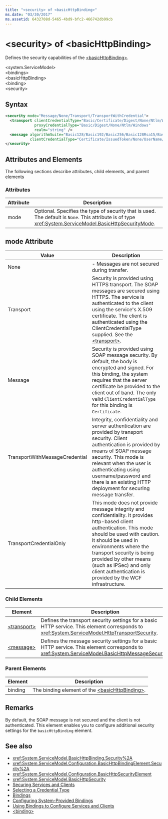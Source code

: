 ```yaml
---
title: "<security> of <basicHttpBinding>"
ms.date: "03/30/2017"
ms.assetid: 6432708d-5465-4bd9-bfc2-466742db99cb
---
```

# \<security> of \<basicHttpBinding>
Defines the security capabilities of the [\<basicHttpBinding>](../../../../../docs/framework/configure-apps/file-schema/wcf/basichttpbinding.md).  
  
 \<system.ServiceModel>  
\<bindings>  
\<basicHttpBinding>  
\<binding>  
\<security>  
  
## Syntax  
  
```xml  
<security mode="Message/None/Transport/TransportWithCredential">
  <transport clientCredentialType="Basic/Certificate/Digest/None/Ntlm/Windows"
             proxyCredentialType="Basic/Digest/None/Ntlm/Windows"
             realm="string" />
  <message algorithmSuite="Basic128/Basic192/Basic256/Basic128Rsa15/Basic256Rsa15/TripleDes/TripleDesRsa15/Basic128Sha256/Basic192Sha256/TripleDesSha256/Basic128Sha256Rsa15/Basic192Sha256Rsa15/Basic256Sha256Rsa15/TripleDesSha256Rsa15"
           clientCredentialType="Certificate/IssuedToken/None/UserName/Windows" />
</security>
```  
  
## Attributes and Elements  
 The following sections describe attributes, child elements, and parent elements  
  
### Attributes  
  
|Attribute|Description|  
|---------------|-----------------|  
|mode|Optional. Specifies the type of security that is used. The default is `None`. This attribute is of type <xref:System.ServiceModel.BasicHttpSecurityMode>.|  
  
## mode Attribute  
  
|Value|Description|  
|-----------|-----------------|  
|None|-   Messages are not secured during transfer.|  
|Transport|Security is provided using HTTPS transport. The SOAP messages are secured using HTTPS. The service is authenticated to the client using the service's X.509 certificate. The client is authenticated using the ClientCredentialType supplied. See the [\<transport>](../../../../../docs/framework/configure-apps/file-schema/wcf/transport-of-basichttpbinding.md).|  
|Message|Security is provided using SOAP message security. By default, the body is encrypted and signed. For this binding, the system requires that the server certificate be provided to the client out of band. The only valid `ClientCredentialType` for this binding is `Certificate`.|  
|TransportWithMessageCredential|Integrity, confidentiality and server authentication are provided by transport security. Client authentication is provided by means of SOAP message security. This mode is relevant when the user is authenticating using username/password and there is an existing HTTP deployment for securing message transfer.|  
|TransportCredentialOnly|This mode does not provide message integrity and confidentiality. It provides http-based client authentication. This mode should be used with caution. It should be used in environments where the transport security is being provided by other means (such as IPSec) and only client authentication is provided by the WCF infrastructure.|  
  
### Child Elements  
  
|Element|Description|  
|-------------|-----------------|  
|[\<transport>](../../../../../docs/framework/configure-apps/file-schema/wcf/transport-of-basichttpbinding.md)|Defines the transport security settings for a basic HTTP service. This element corresponds to <xref:System.ServiceModel.HttpTransportSecurity>.|  
|[\<message>](../../../../../docs/framework/configure-apps/file-schema/wcf/message-of-basichttpbinding.md)|Defines the message security settings for a basic HTTP service. This element corresponds to <xref:System.ServiceModel.BasicHttpMessageSecurity>.|  
  
### Parent Elements  
  
|Element|Description|  
|-------------|-----------------|  
|binding|The binding element of the [\<basicHttpBinding>](../../../../../docs/framework/configure-apps/file-schema/wcf/basichttpbinding.md).|  
  
## Remarks  
 By default, the SOAP message is not secured and the client is not authenticated. This element enables you to configure additional security settings for the `basicHttpBinding` element.  
  
## See also
- <xref:System.ServiceModel.BasicHttpBinding.Security%2A>
- <xref:System.ServiceModel.Configuration.BasicHttpBindingElement.Security%2A>
- <xref:System.ServiceModel.Configuration.BasicHttpSecurityElement>
- <xref:System.ServiceModel.BasicHttpSecurity>
- [Securing Services and Clients](../../../../../docs/framework/wcf/feature-details/securing-services-and-clients.md)
- [Selecting a Credential Type](../../../../../docs/framework/wcf/feature-details/selecting-a-credential-type.md)
- [Bindings](../../../../../docs/framework/wcf/bindings.md)
- [Configuring System-Provided Bindings](../../../../../docs/framework/wcf/feature-details/configuring-system-provided-bindings.md)
- [Using Bindings to Configure Services and Clients](../../../../../docs/framework/wcf/using-bindings-to-configure-services-and-clients.md)
- [\<binding>](../../../../../docs/framework/misc/binding.md)
